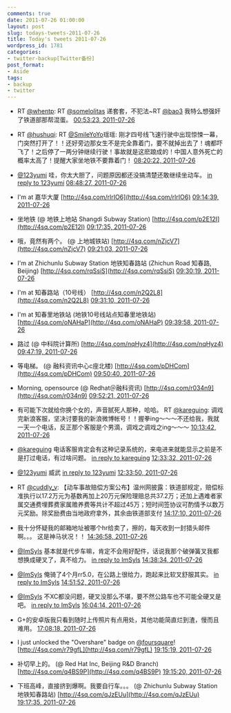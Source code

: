```yaml
---
comments: true
date: 2011-07-26 01:00:00
layout: post
slug: todays-tweets-2011-07-26
title: Today's tweets 2011-07-26
wordpress_id: 1781
categories:
- twitter-backup[Twitter备份]
post_format:
- Aside
tags:
- backup
- twitter
---
```





  * RT [@whentp](http://twitter.com/whentp): RT [@somelolitas](http://twitter.com/somelolitas) 递套套，不犯法~RT [@bao3](http://twitter.com/bao3) 我特么想强奸了铁道部那帮混蛋。 [00:53:23, 2011-07-26](http://twitter.com/gfrog/statuses/95537137339998211)





  * RT [@hushuqi](http://twitter.com/hushuqi): RT [@SmileYoYo](http://twitter.com/SmileYoYo)瑶瑶: 刚才四号线飞速行驶中出现惊悚一幕，门突然打开了！！还好旁边那女生不是完全靠着门，要不就掉出去了！魂都吓飞了！之后停了一两分钟继续行驶！事故就是这麽踉成的！中国人意外死亡的概率太高了！提醒大家坐地铁不要靠着门！ [08:20:22, 2011-07-26](http://twitter.com/gfrog/statuses/95649625964412928)





  * [@123yumi](http://twitter.com/123yumi) 哇，你太大胆了，问题原因都还没搞清楚还敢继续坐动车。 [in reply to 123yumi](http://twitter.com/123yumi/statuses/95653398736683008) [08:48:27, 2011-07-26](http://twitter.com/gfrog/statuses/95656691839926272)





  * I'm at 嘉华大厦 [http://4sq.com/rlrIO6](http://4sq.com/rlrIO6) [09:14:39, 2011-07-26](http://twitter.com/gfrog/statuses/95663288112791552)





  * 坐地铁 (@ 地铁上地站 Shangdi Subway Station) [http://4sq.com/p2E12I](http://4sq.com/p2E12I) [09:17:35, 2011-07-26](http://twitter.com/gfrog/statuses/95664026415144960)





  * 哦，竟然有两个。 (@ 上地城铁站) [http://4sq.com/nZjcV7](http://4sq.com/nZjcV7) [09:21:03, 2011-07-26](http://twitter.com/gfrog/statuses/95664897165242368)





  * I'm at Zhichunlu Subway Station 地铁知春路站 (Zhichun Road 知春路, Beijing) [http://4sq.com/rqSsiS](http://4sq.com/rqSsiS) [09:30:19, 2011-07-26](http://twitter.com/gfrog/statuses/95667228015468544)





  * I'm at 知春路站（10号线） [http://4sq.com/n2Q2L8](http://4sq.com/n2Q2L8) [09:31:10, 2011-07-26](http://twitter.com/gfrog/statuses/95667442742861824)





  * I'm at 知春里地铁站 (地铁10号线站点知春里地铁站) [http://4sq.com/oNAHaP](http://4sq.com/oNAHaP) [09:39:58, 2011-07-26](http://twitter.com/gfrog/statuses/95669657893212160)





  * 路过 (@ 中科院计算所) [http://4sq.com/nqHyz4](http://4sq.com/nqHyz4) [09:47:19, 2011-07-26](http://twitter.com/gfrog/statuses/95671508558553088)





  * 等电梯。 (@ 融科资讯中心c座北楼) [http://4sq.com/pDHCom](http://4sq.com/pDHCom) [09:50:40, 2011-07-26](http://twitter.com/gfrog/statuses/95672349365518336)





  * Morning, opensource (@ Redhat＠融科资讯) [http://4sq.com/r034n9](http://4sq.com/r034n9) [09:52:21, 2011-07-26](http://twitter.com/gfrog/statuses/95672775171248128)





  * 有可能下次就给你换个女的，声音腻死人那种，哈哈。 RT [@kareguing](http://twitter.com/kareguing): 调戏完新浪客服，坚决讨要我的新浪微博帐号！！握拳ing～～～不还给我，我就一天一个电话，反正那个客服是个男滴，调戏之调戏之ing～～～ [10:13:42, 2011-07-26](http://twitter.com/gfrog/statuses/95678145902022657)





  * [@kareguing](http://twitter.com/kareguing) 电话客服肯定会有这种记录系统的，来电进来就能显示之前是不是打过电话，有过啥问题。 [in reply to kareguing](http://twitter.com/kareguing/statuses/95685959110238208) [12:33:32, 2011-07-26](http://twitter.com/gfrog/statuses/95713338339758081)





  * [@123yumi](http://twitter.com/123yumi) 威武 [in reply to 123yumi](http://twitter.com/123yumi/statuses/95705644845367296) [12:33:50, 2011-07-26](http://twitter.com/gfrog/statuses/95713413199708160)





  * RT [@cuddly_v](http://twitter.com/cuddly_v): 【动车事故赔偿方案公布】温州网披露：铁道部规定，赔偿标准执行以17.2万元为基数再加上20万元保险理赔总共37.2万；还加上遇难者家属交通费埋葬费家属赡养费等共计不超过45万；短时间签协议可酌情予以数万元奖励。除奖励费由当地政府拿外，其余由铁道部支付 [14:17:10, 2011-07-26](http://twitter.com/gfrog/statuses/95739415963500544)





  * 我十分怀疑我的邮箱地址被哪个hr给卖了，擦的，每天收到一封猎头邮件啊。。。 这是神马状况！！ [14:36:58, 2011-07-26](http://twitter.com/gfrog/statuses/95744400369520640)





  * [@ImSyls](http://twitter.com/ImSyls) 基本就是代步车嘛，肯定不会用好配件，话说我那个破弹簧叉我都想换成硬叉了，真不给力。 [in reply to ImSyls](http://twitter.com/ImSyls/statuses/95744316223406080) [14:38:34, 2011-07-26](http://twitter.com/gfrog/statuses/95744801055580160)





  * [@ImSyls](http://twitter.com/ImSyls) 俺骑了4个月rr5.0，在公路上很给力，跑起来比软叉舒服其实。 [in reply to ImSyls](http://twitter.com/ImSyls/statuses/95745773299433472) [14:51:52, 2011-07-26](http://twitter.com/gfrog/statuses/95748149460738048)





  * [@ImSyls](http://twitter.com/ImSyls) 不XC都没问题，硬叉没那么不堪，要不然公路车也不可能全硬叉是吧。 [in reply to ImSyls](http://twitter.com/ImSyls/statuses/95748899398103040) [16:04:14, 2011-07-26](http://twitter.com/gfrog/statuses/95766361208401920)





  * G+的安卓版我只看到随时上传照片有点用处，其他功能简直烂到渣，慢而且难用。 [17:08:18, 2011-07-26](http://twitter.com/gfrog/statuses/95782482552692736)





  * I just unlocked the "Overshare" badge on [@foursquare](http://twitter.com/foursquare)! [http://4sq.com/r79gfL](http://4sq.com/r79gfL) [19:15:19, 2011-07-26](http://twitter.com/gfrog/statuses/95814447460921344)





  * 补切早上的。 (@ Red Hat Inc, Beijing R&D Branch) [http://4sq.com/q4BS9P](http://4sq.com/q4BS9P) [19:15:20, 2011-07-26](http://twitter.com/gfrog/statuses/95814452418588672)





  * 下班高峰，直接挤到爆啊。我要自行车。。。 (@ Zhichunlu Subway Station 地铁知春路站) [http://4sq.com/qJzEUu](http://4sq.com/qJzEUu) [19:17:35, 2011-07-26](http://twitter.com/gfrog/statuses/95815018364420096)





